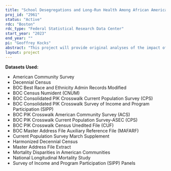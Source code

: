 ```yaml
---
title: "School Desegregations and Long-Run Health Among African Americans"
proj_id: "2961"
status: "Active"
rdc: "Boston"
rdc_type: "Federal Statistical Research Data Center"
start_year: "2023"
end_year: ""
pi: "Geoffrey Kocks"
abstract: "This project will provide original analyses of the impact of school desegregation court orders on the health and mortality of Black Americans. This project will therefore use Census Bureau data to study an important historical policy change of contemporary relevance due to concerns that school districts are once again often segregated. The project aims to both (1) evaluate the total long-run impact of school desegregation orders on the health outcomes and mortality of Black Americans; and (2) assess the role of potential mechanisms - such as changes in educational attainment or income that resulted from desegregation - for any observed effects. The desegregation plans studied in this project began after Brown v. Board of Education (1954) and were rolled out throughout the 1980s as civil rights groups led efforts to force desegregation plans in school districts. The primary significance of the proposed study is therefore to link data on school desegregation exposure, long-run health outcomes, and shorter run economic and educational outcomes to allow for a detailed analysis of desegregation's health effects and potential economic mechanisms for these effects."
layout: project
---
```


**Datasets Used:**

  - American Community Survey 
  - Decennial Census 
  - BOC Best Race and Ethnicity Admin Records Modified 
  - BOC Census Numident (CNUM) 
  - BOC Consolidated PIK Crosswalk Current Population Survey (CPS) 
  - BOC Consolidated PIK Crosswalk Survey of Income and Program Participation (SIPP) 
  - BOC PIK Crosswalk American Community Survey (ACS) 
  - BOC PIK Crosswalk Current Population Survey-ASEC (CPS) 
  - BOC PIK Crosswalk Census Unedited File (CUF) 
  - BOC Master Address File Auxiliary Reference File (MAFARF) 
  - Current Population Survey March Supplement 
  - Harmonized Decennial Census 
  - Master Address File Extract 
  - Mortality Disparities in American Communities 
  - National Longitudinal Mortality Study 
  - Survey of Income and Program Participation (SIPP) Panels 

